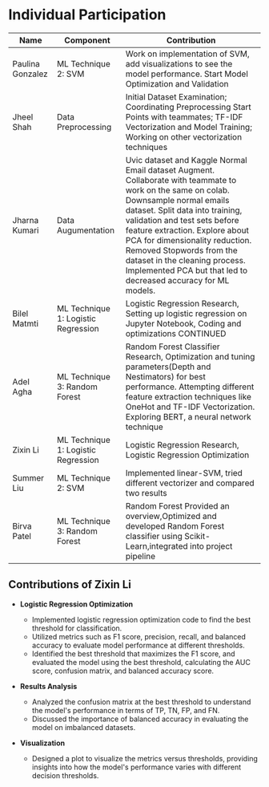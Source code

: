 # Individual Participation

| Name             | Component                              | Contribution                                                                          |
| ---------------- | -------------------------------------- | ------------------------------------------------------------------------------------- |
| Paulina Gonzalez | ML Technique 2: SVM                    | Work on implementation of SVM, add visualizations to see the model performance. Start Model Optimization and Validation|
| Jheel Shah       | Data Preprocessing                     | Initial Dataset Examination; Coordinating Preprocessing Start Points with teammates; TF-IDF Vectorization and Model Training; Working on other vectorization techniques |
| Jharna Kumari    | Data Augumentation                     | Uvic dataset and Kaggle Normal Email dataset Augment. Collaborate with teammate to work on the same on colab. Downsample normal emails dataset. Split data into training, validation and test sets before feature extraction. Explore about PCA for dimensionality reduction. Removed Stopwords from the dataset in the cleaning process. Implemented PCA but that led to decreased accuracy for ML models. |
| Bilel Matmti     | ML Technique 1: Logistic Regression    | Logistic Regression Research, Setting up logistic regression on Jupyter Notebook, Coding and optimizations CONTINUED     |       
| Adel Agha        | ML Technique 3: Random Forest          | Random Forest Classifier Research, Optimization and tuning parameters(Depth and Nestimators) for best performance. Attempting different feature extraction techniques like OneHot and TF-IDF Vectorization. Exploring BERT, a neural network technique                          |
| Zixin Li         | ML Technique 1: Logistic Regression    | Logistic Regression Research, Logistic Regression Optimization                                                          |
| Summer Liu       | ML Technique 2: SVM                    | Implemented linear-SVM, tried different vectorizer and compared two results |                    
| Birva Patel      | ML Technique 3: Random Forest          | Random Forest Provided an overview,Optimized and developed Random Forest classifier using Scikit-Learn,integrated into project pipeline  |                         


## Contributions of Zixin Li

- **Logistic Regression Optimization**
  - Implemented logistic regression optimization code to find the best threshold for classification.
  - Utilized metrics such as F1 score, precision, recall, and balanced accuracy to evaluate model performance at different thresholds.
  - Identified the best threshold that maximizes the F1 score, and evaluated the model using the best threshold, calculating the AUC score, confusion matrix, and balanced accuracy score.


- **Results Analysis**
  - Analyzed the confusion matrix at the best threshold to understand the model's performance in terms of TP, TN, FP, and FN.
  - Discussed the importance of balanced accuracy in evaluating the model on imbalanced datasets.

- **Visualization**
  - Designed a plot to visualize the metrics versus thresholds, providing insights into how the model's performance varies with different decision thresholds.
